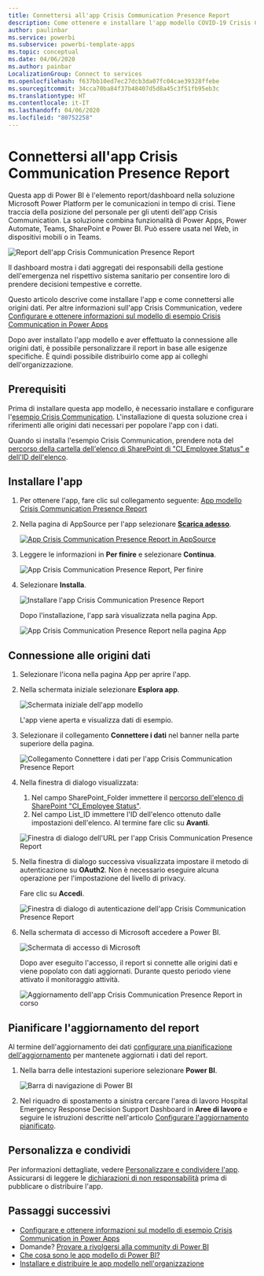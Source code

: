 ```yaml
---
title: Connettersi all'app Crisis Communication Presence Report
description: Come ottenere e installare l'app modello COVID-19 Crisis Communication Presence Report e come connettersi ai dati
author: paulinbar
ms.service: powerbi
ms.subservice: powerbi-template-apps
ms.topic: conceptual
ms.date: 04/06/2020
ms.author: painbar
LocalizationGroup: Connect to services
ms.openlocfilehash: f637bb10ed7ec27dcb3da07fc04cae39328ffebe
ms.sourcegitcommit: 34cca70ba84f37b48407d5d8a45c3f51fb95eb3c
ms.translationtype: HT
ms.contentlocale: it-IT
ms.lasthandoff: 04/06/2020
ms.locfileid: "80752258"
---
```

# <a name="connect-to-the-crisis-communication-presence-report"></a>Connettersi all'app Crisis Communication Presence Report

Questa app di Power BI è l'elemento report/dashboard nella soluzione Microsoft Power Platform per le comunicazioni in tempo di crisi. Tiene traccia della posizione del personale per gli utenti dell'app Crisis Communication. La soluzione combina funzionalità di Power Apps, Power Automate, Teams, SharePoint e Power BI. Può essere usata nel Web, in dispositivi mobili o in Teams.

![Report dell'app Crisis Communication Presence Report](media/service-connect-to-crisis-communication-presence-report/service-crisis-communication-presence-report.png)

Il dashboard mostra i dati aggregati dei responsabili della gestione dell'emergenza nel rispettivo sistema sanitario per consentire loro di prendere decisioni tempestive e corrette.

Questo articolo descrive come installare l'app e come connettersi alle origini dati. Per altre informazioni sull'app Crisis Communication, vedere [Configurare e ottenere informazioni sul modello di esempio Crisis Communication in Power Apps](https://docs.microsoft.com/powerapps/maker/canvas-apps/sample-crisis-communication-app)

Dopo aver installato l'app modello e aver effettuato la connessione alle origini dati, è possibile personalizzare il report in base alle esigenze specifiche. È quindi possibile distribuirlo come app ai colleghi dell'organizzazione.

## <a name="prerequisites"></a>Prerequisiti

Prima di installare questa app modello, è necessario installare e configurare l'[esempio Crisis Communication](https://docs.microsoft.com/powerapps/maker/canvas-apps/sample-crisis-communication-app). L'installazione di questa soluzione crea i riferimenti alle origini dati necessari per popolare l'app con i dati.

Quando si installa l'esempio Crisis Communication, prendere nota del [percorso della cartella dell'elenco di SharePoint di "CI_Employee Status" e dell'ID dell'elenco](https://docs.microsoft.com/powerapps/maker/canvas-apps/sample-crisis-communication-app#monitor-office-absences-with-power-bi).

## <a name="install-the-app"></a>Installare l'app

1. Per ottenere l'app, fare clic sul collegamento seguente: [App modello Crisis Communication Presence Report](https://appsource.microsoft.com/en-us/product/power-bi/pbi-contentpacks.crisiscomms)

1. Nella pagina di AppSource per l'app selezionare [**Scarica adesso**](https://appsource.microsoft.com/en-us/product/power-bi/pbi-contentpacks.crisiscomms).

    [![App Crisis Communication Presence Report in AppSource](media/service-connect-to-crisis-communication-presence-report/service-crisis-communication-presence-report-app-appsource-get-it-now.png)](https://appsource.microsoft.com/en-us/product/power-bi/pbi-contentpacks.crisiscomms)

1. Leggere le informazioni in **Per finire** e selezionare **Continua**.

    ![App Crisis Communication Presence Report, Per finire](media/service-connect-to-crisis-communication-presence-report/service-crisis-communication-presence-report-1-more-thing.png)

1. Selezionare **Installa**. 

    ![Installare l'app Crisis Communication Presence Report](media/service-connect-to-crisis-communication-presence-report/service-crisis-communication-presence-report-select-install.png)

    Dopo l'installazione, l'app sarà visualizzata nella pagina App.

   ![App Crisis Communication Presence Report nella pagina App](media/service-connect-to-crisis-communication-presence-report/service-crisis-communication-presence-report-app-apps-page-icon.png)

## <a name="connect-to-data-sources"></a>Connessione alle origini dati

1. Selezionare l'icona nella pagina App per aprire l'app.

1. Nella schermata iniziale selezionare **Esplora app**.

   ![Schermata iniziale dell'app modello](media/service-connect-to-crisis-communication-presence-report/service-crisis-communication-presence-report-app-splash-screen.png)

   L'app viene aperta e visualizza dati di esempio.

1. Selezionare il collegamento **Connettere i dati** nel banner nella parte superiore della pagina.

   ![Collegamento Connettere i dati per l'app Crisis Communication Presence Report](media/service-connect-to-crisis-communication-presence-report/service-crisis-communication-presence-report-app-connect-data.png)

1. Nella finestra di dialogo visualizzata:
   1. Nel campo SharePoint_Folder immettere il [percorso dell'elenco di SharePoint "CI_Employee Status"](https://docs.microsoft.com/powerapps/maker/canvas-apps/sample-crisis-communication-app#monitor-office-absences-with-power-bi).
   1. Nel campo List_ID immettere l'ID dell'elenco ottenuto dalle impostazioni dell'elenco. Al termine fare clic su **Avanti**.

   ![Finestra di dialogo dell'URL per l'app Crisis Communication Presence Report](media/service-connect-to-crisis-communication-presence-report/service-crisis-communication-presence-report-app-url-dialog.png)

1. Nella finestra di dialogo successiva visualizzata impostare il metodo di autenticazione su **OAuth2**. Non è necessario eseguire alcuna operazione per l'impostazione del livello di privacy.

   Fare clic su **Accedi**.

   ![Finestra di dialogo di autenticazione dell'app Crisis Communication Presence Report](media/service-connect-to-crisis-communication-presence-report/service-crisis-communication-presence-report-app-authentication-dialog.png)

1. Nella schermata di accesso di Microsoft accedere a Power BI.

   ![Schermata di accesso di Microsoft](media/service-connect-to-crisis-communication-presence-report/service-crisis-communication-presence-report-app-microsoft-login.png)

   Dopo aver eseguito l'accesso, il report si connette alle origini dati e viene popolato con dati aggiornati. Durante questo periodo viene attivato il monitoraggio attività.

   ![Aggiornamento dell'app Crisis Communication Presence Report in corso](media/service-connect-to-crisis-communication-presence-report/service-crisis-communication-presence-report-app-refresh-monitor.png)

## <a name="schedule-report-refresh"></a>Pianificare l'aggiornamento del report

Al termine dell'aggiornamento dei dati [configurare una pianificazione dell'aggiornamento](../refresh-scheduled-refresh.md) per mantenete aggiornati i dati del report.

1. Nella barra delle intestazioni superiore selezionare **Power BI**.

   ![Barra di navigazione di Power BI](media/service-connect-to-crisis-communication-presence-report/service-crisis-communication-presence-report-app-powerbi-breadcrumb.png)

1. Nel riquadro di spostamento a sinistra cercare l'area di lavoro Hospital Emergency Response Decision Support Dashboard in **Aree di lavoro** e seguire le istruzioni descritte nell'articolo [Configurare l'aggiornamento pianificato](../refresh-scheduled-refresh.md).

## <a name="customize-and-share"></a>Personalizza e condividi

Per informazioni dettagliate, vedere [Personalizzare e condividere l'app](../service-template-apps-install-distribute.md#customize-and-share-the-app). Assicurarsi di leggere le [dichiarazioni di non responsabilità](../create-reports/sample-covid-19-us.md#disclaimers) prima di pubblicare o distribuire l'app.

## <a name="next-steps"></a>Passaggi successivi
* [Configurare e ottenere informazioni sul modello di esempio Crisis Communication in Power Apps](https://docs.microsoft.com/powerapps/maker/canvas-apps/sample-crisis-communication-app)
* Domande? [Provare a rivolgersi alla community di Power BI](https://community.powerbi.com/)
* [Che cosa sono le app modello di Power BI?](../service-template-apps-overview.md)
* [Installare e distribuire le app modello nell'organizzazione](../service-template-apps-install-distribute.md)
